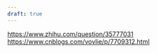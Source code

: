 ```yaml
---
draft: true
---
```


https://www.zhihu.com/question/35777031
https://www.cnblogs.com/vovlie/p/7709312.html
